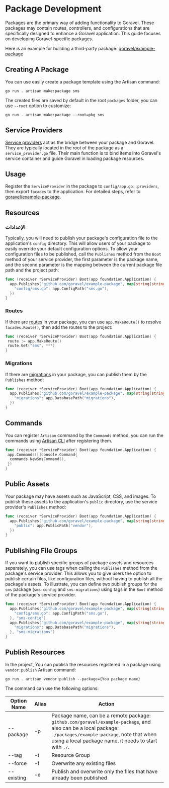 # Package Development

Packages are the primary way of adding functionality to Goravel. These packages may contain routes, controllers, and
configurations that are specifically designed to enhance a Goravel application. This guide focuses on developing
Goravel-specific packages.

Here is an example for building a third-party
package: [goravel/example-package](https://github.com/goravel/example-package)

## Creating A Package

You can use easily create a package template using the Artisan command:

```shell
go run . artisan make:package sms
```

The created files are saved by default in the root `packages` folder, you can use `--root` option to customize:

```shell
go run . artisan make:package --root=pkg sms
```

## Service Providers

[Service providers](../foundation/providers) act as the bridge between your package and Goravel.
They are typically located in the root of the package as a `service_provider.go` file. Their main function is to bind
items into Goravel's service container and guide Goravel in loading package resources.

## Usage

Register the `ServiceProvider` in the package to `config/app.go::providers`, then export `facades` to the application.
For detailed steps, refer to [goravel/example-package](https://github.com/goravel/example-package).

## Resources

### الإعدادات

Typically, you will need to publish your package's configuration file to the application's `config` directory. This will
allow users of your package to easily override your default configuration options. To allow your configuration files to
be published, call the `Publishes` method from the `Boot` method of your service provider, the first parameter is the
package name, and the second parameter is the mapping between the current package file path and the project path:

```go
func (receiver *ServiceProvider) Boot(app foundation.Application) {
  app.Publishes("github.com/goravel/example-package", map[string]string{
    "config/sms.go": app.ConfigPath("sms.go"),
  })
}
```

### Routes

If there are [routes](../basic/routing) in your package, you can use `app.MakeRoute()` to resolve
`facades.Route()`, then add the routes to the project:

```go
func (receiver *ServiceProvider) Boot(app foundation.Application) {
 route := app.MakeRoute()
 route.Get("sms", ***)
}
```

### Migrations

If there are [migrations](../orm/migrations) in your package, you can publish them by the `Publishes` method:

```go
func (receiver *ServiceProvider) Boot(app foundation.Application) {
  app.Publishes("github.com/goravel/example-package", map[string]string{
    "migrations": app.DatabasePath("migrations"),
  })
}
```

## Commands

You can register `Artisan` command by the `Commands` method, you can run the commands
using [Artisan CLI](../advanced/artisan) after registering them.

```go
func (receiver *ServiceProvider) Boot(app foundation.Application) {
 app.Commands([]console.Command{
  commands.NewSmsCommand(),
 })
}
```

## Public Assets

Your package may have assets such as JavaScript, CSS, and images. To publish these assets to the application's `public`
directory, use the service provider's `Publishes` method:

```go
func (receiver *ServiceProvider) Boot(app foundation.Application) {
  app.Publishes("github.com/goravel/example-package", map[string]string{
    "public": app.PublicPath("vendor"),
  })
}
```

## Publishing File Groups

If you want to publish specific groups of package assets and resources separately, you can use tags when calling the
`Publishes` method from the package's service provider. This allows you to give users the option to publish certain
files, like configuration files, without having to publish all the package's assets. To illustrate, you can define two
publish groups for the `sms` package (`sms-config` and `sms-migrations`) using tags in the `Boot` method of the
package's service provider.

```go
func (receiver *ServiceProvider) Boot(app foundation.Application) {
  app.Publishes("github.com/goravel/example-package", map[string]string{
    "config/sms.go": app.ConfigPath("sms.go"),
  }, "sms-config")
  app.Publishes("github.com/goravel/example-package", map[string]string{
    "migrations": app.DatabasePath("migrations"),
  }, "sms-migrations")
}
```

## Publish Resources

In the project, You can publish the resources registered in a package using `vendor:publish` Artisan command:

```shell
go run . artisan vendor:publish --package={You package name}
```

The command can use the following options:

| Option Name | Alias | Action                                                                                                                                                                                                                                                              |
| ----------- | ----- | ------------------------------------------------------------------------------------------------------------------------------------------------------------------------------------------------------------------------------------------------------------------- |
| --package   | -p    | Package name, can be a remote package: `github.com/goravel/example-package`, and also can be a local package: `./packages/example-package`, note that when using a local package name, it needs to start with `./`. |
| --tag       | -t    | Resource Group                                                                                                                                                                                                                                                      |
| --force     | -f    | Overwrite any existing files                                                                                                                                                                                                                                        |
| --existing  | -e    | Publish and overwrite only the files that have already been published                                                                                                                                                                                               |
